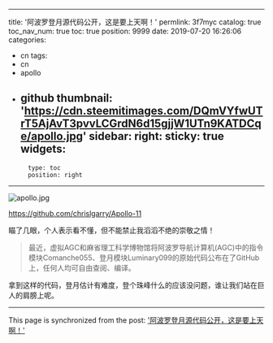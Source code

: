 
---
title: '阿波罗登月源代码公开，这是要上天啊！'
permlink: 3f7myc
catalog: true
toc_nav_num: true
toc: true
position: 9999
date: 2019-07-20 16:26:06
categories:
- cn
tags:
- cn
- apollo
- github
thumbnail: 'https://cdn.steemitimages.com/DQmVYfwUTrT5AjAvT3pvvLCGrdN6d15gjjW1UTn9KATDCqe/apollo.jpg'
sidebar:
    right:
        sticky: true
widgets:
    -
        type: toc
        position: right
---


![apollo.jpg](https://cdn.steemitimages.com/DQmVYfwUTrT5AjAvT3pvvLCGrdN6d15gjjW1UTn9KATDCqe/apollo.jpg)

https://github.com/chrislgarry/Apollo-11

瞄了几眼，个人表示看不懂，但不能禁止我滔滔不绝的崇敬之情！

>最近，虚拟AGC和麻省理工科学博物馆将阿波罗导航计算机(AGC)中的指令模块Comanche055、登月模块Luminary099的原始代码公布在了GitHub上，任何人均可自由查阅、编译。

拿到这样的代码，登月估计有难度，登个珠峰什么的应该没问题，谁让我们站在巨人的肩膀上呢。

- - -

This page is synchronized from the post: ['阿波罗登月源代码公开，这是要上天啊！'](https://steemit.com/@lemooljiang/3f7myc)
